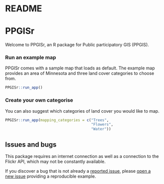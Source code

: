 README
================

# PPGISr

Welcome to PPGISr, an R package for Public participatory GIS (PPGIS).

### Run an example map

PPGISr comes with a sample map that loads as default. The example map
provides an area of Minnesota and three land cover categories to choose
from.

``` r
PPGISr::run_app()
```

### Create your own categorise

You can also suggest which categories of land cover you would like to
map.

``` r
PPGISr::run_app(mapping_categories = c("Trees", 
                                       "Flowers",
                                       "Water"))
```

## Issues and bugs

This package requires an internet connection as well as a connection to
the Flickr API, which may not be constantly available.

If you discover a bug that is not already a [reported
issue](https://github.com/GLISA-umich/PPGISr/issues), please [open a new
issue](https://github.com/GLISA-umich/PPGISr/issues/new) providing a
reproducible example.
